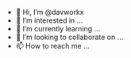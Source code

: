 - 👋 Hi, I’m @davworkx
- 👀 I’m interested in ...
- 🌱 I’m currently learning ...
- 💞️ I’m looking to collaborate on ...
- 📫 How to reach me ...

<!---
davworkx/davworkx is a ✨ special ✨ repository because its `README.md` (this file) appears on your GitHub profile.
You can click the Preview link to take a look at your changes.
--->
